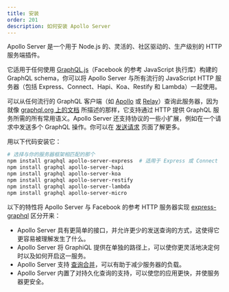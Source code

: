 ```yaml
---
title: 安装
order: 201
description: 如何安装 Apollo Server
---
```


Apollo Server 是一个用于 Node.js 的、灵活的、社区驱动的、生产级别的 HTTP 服务端插件。

它适用于任何使用 [GraphQL.js](https://github.com/graphql/graphql-js)（Facebook 的参考 JavaScript 执行库）构建的 GraphQL schema，你可以将 Apollo Server 与所有流行的 JavaScript HTTP 服务器（包括 Express、Connect、Hapi、Koa、Restify 和 Lambda）一起使用。

可以从任何流行的 GraphQL 客户端（如 [Apollo](http://dev.apollodata.com) 或 [Relay](https://facebook.github.io/relay)）查询此服务器，因为就像 [graphql.org 上的文档](http://graphql.cn/learn/serving-over-http/) 所描述的那样，它支持通过 HTTP 提供 GraphQL 服务所需的所有常用语义。Apollo Server 还支持协议的一些小扩展，例如在一个请求中发送多个 GraphQL 操作。你可以在 [发送请求](/tools/apollo-server/requests.html) 页面了解更多。

用以下代码安装它：

```bash
# 选择与你的服务器框架相匹配的那个
npm install graphql apollo-server-express  # 适用于 Express 或 Connect
npm install graphql apollo-server-hapi
npm install graphql apollo-server-koa
npm install graphql apollo-server-restify
npm install graphql apollo-server-lambda
npm install graphql apollo-server-micro
```

以下的特性将 Apollo Server 与 Facebook 的参考 HTTP 服务器实现 [express-graphql](https://github.com/graphql/express-graphql) 区分开来：

- Apollo Server 具有更简单的接口，并允许更少的发送查询的方式，这使得它更容易被理解发生了什么。
- Apollo Server 将 GraphiQL 提供在单独的路径上，可以使你更灵活地决定何时以及如何开启这一服务。
- Apollo Server 支持 [查询合并](https://medium.com/apollo-stack/query-batching-in-apollo-63acfd859862)，可以有助于减少服务器的负载。
- Apollo Server 内置了对持久化查询的支持，可以使您的应用更快，并使服务器更安全。
